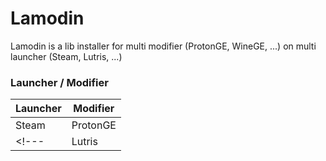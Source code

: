 # Lamodin
Lamodin is a lib installer for multi modifier (ProtonGE, WineGE, ...) on multi launcher (Steam, Lutris, ...)

### Launcher / Modifier

| Launcher | Modifier |
|----------|----------|
| Steam    | ProtonGE |
<!--- | Lutris   | WineGE   | -->
